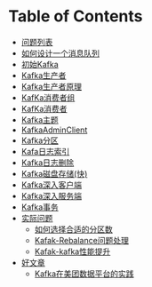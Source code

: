 # Table of Contents





+ [问题列表](KafKa相关问题.md)
+ [如何设计一个消息队列](消息队列.md)
+ [初始Kafka](初识Kafka.md)
+ [Kafka生产者](Kafka生产者.md)
+ [Kafka生产者原理](Kafka生产者原理.md)
+ [KafKa消费者组](KafKa消费者组.md)
+ [KafKa消费者](KafKa消费者.md)
+ [Kafka主题](Kafka主题.md)
+ [KafkaAdminClient](KafkaAdminClient.md)
+ [Kafka分区](Kafka分区.md)
+ [Kafa日志索引](Kafa日志索引.md)
+ [Kafka日志删除](Kafka日志删除.md)
+ [Kafka磁盘存储(快)](Kafka磁盘存储(快).md)
+ [Kafka深入客户端](Kafka深入客户端.md)
+ [Kafka深入服务端](Kafka深入服务端.md)
+ [Kafka事务](Kafka事务.md)
+ [实际问题]()
    + [如何选择合适的分区数](如何选择合适的分区数.md)
    + [Kafak-Rebalance问题处理](Kafak-Rebalance问题处理.md)
    + [Kafak-kafka性能提升](kafka性能提升.md)
+ [好文章]()
    + [Kafka在美团数据平台的实践](https://mp.weixin.qq.com/s/waVLtusovUkVDt7rKCcdDg)
